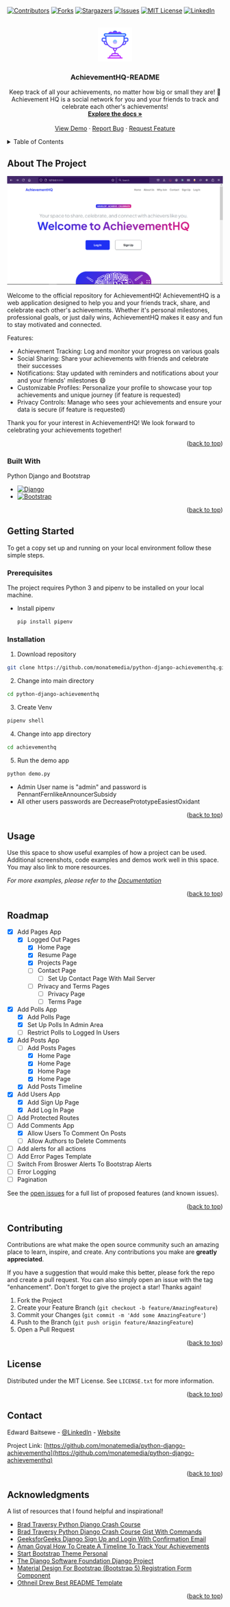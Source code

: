 <!-- Improved compatibility of back to top link: See: https://github.com/othneildrew/Best-README-Template/pull/73 -->

<a id="readme-top"></a>

<!--
*** Thanks for checking out the Best-README-Template. If you have a suggestion
*** that would make this better, please fork the repo and create a pull request
*** or simply open an issue with the tag "enhancement".
*** Don't forget to give the project a star!
*** Thanks again! Now go create something AMAZING! :D
-->

<!-- PROJECT SHIELDS -->
<!--
*** I'm using markdown "reference style" links for readability.
*** Reference links are enclosed in brackets [ ] instead of parentheses ( ).
*** See the bottom of this document for the declaration of the reference variables
*** for contributors-url, forks-url, etc. This is an optional, concise syntax you may use.
*** https://www.markdownguide.org/basic-syntax/#reference-style-links
-->

[![Contributors][contributors-shield]][contributors-url]
[![Forks][forks-shield]][forks-url]
[![Stargazers][stars-shield]][stars-url]
[![Issues][issues-shield]][issues-url]
[![MIT License][license-shield]][license-url]
[![LinkedIn][linkedin-shield]][linkedin-url]

<!-- PROJECT LOGO -->
<br />
<div align="center">
  <a href="https://github.com/monatemedia/python-django-achievementhq">
    <img src="images/trophy-logo.png" alt="Logo" width="80" height="80">
  </a>

  <h3 align="center">AchievementHQ-README</h3>

  <p align="center">
    Keep track of all your achievements, no matter how big or small they are! 🎯 Achievement HQ is a social network for you and your friends to track and celebrate each other's achievements!
    <br />
    <a href="#getting-started"><strong>Explore the docs »</strong></a>
    <br />
    <br />
    <a href="#getting-started">View Demo</a>
    ·
    <a href="mailto:edward@monatemedia.com?subject=Bug%20Report%20for%20AchievementHQ&body=**Bug%20Description:**%0D%0A%0D%0A**Steps%20to%20Reproduce:**%0D%0A1.%20Step%201%0D%0A2.%20Step%202%0D%0A3.%20Step%203%0D%0A%0D%0A**Expected%20Behavior:**%0D%0A%0D%0A**Actual%20Behavior:**%0D%0A%0D%0A**Screenshots%20or%20Error%20Messages:**%0D%0A%0D%0A**Browser%20and%20OS%20(Version):**%0D%0A%0D%0A**Additional%20Information:**%0D%0A%0D%0A">Report Bug</a>
    ·
    <a href="mailto:edward@monatemedia.com?subject=Feature%20Request%20for%20AchievementHQ&body=**Feature%20Description:**%0D%0A%0D%0A**Why%20is%20this%20feature%20important%3F:**%0D%0A%0D%0A**How%20would%20you%20like%20it%20to%20work%3F:**%0D%0A%0D%0A**Additional%20Comments:**%0D%0A%0D%0A">Request Feature</a>
  </p>
</div>

<!-- TABLE OF CONTENTS -->
<details>
  <summary>Table of Contents</summary>
  <ol>
    <li>
      <a href="#about-the-project">About The Project</a>
      <ul>
        <li><a href="#built-with">Built With</a></li>
      </ul>
    </li>
    <li>
      <a href="#getting-started">Getting Started</a>
      <ul>
        <li><a href="#prerequisites">Prerequisites</a></li>
        <li><a href="#installation">Installation</a></li>
      </ul>
    </li>
    <li><a href="#usage">Usage</a></li>
    <li><a href="#roadmap">Roadmap</a></li>
    <li><a href="#contributing">Contributing</a></li>
    <li><a href="#license">License</a></li>
    <li><a href="#contact">Contact</a></li>
    <li><a href="#acknowledgments">Acknowledgments</a></li>
  </ol>
</details>

<!-- ABOUT THE PROJECT -->

## About The Project

[![Product Name Screen Shot][product-screenshot]](https://example.com)

Welcome to the official repository for AchievementHQ! AchievementHQ is a web application designed to help you and your friends track, share, and celebrate each other's achievements. Whether it's personal milestones, professional goals, or just daily wins, AchievementHQ makes it easy and fun to stay motivated and connected.

Features:

- Achievement Tracking: Log and monitor your progress on various goals
- Social Sharing: Share your achievements with friends and celebrate their successes
- Notifications: Stay updated with reminders and notifications about your and your friends' milestones :smile:
- Customizable Profiles: Personalize your profile to showcase your top achievements and unique journey (if feature is requested)
- Privacy Controls: Manage who sees your achievements and ensure your data is secure (if feature is requested)

Thank you for your interest in AchievementHQ! We look forward to celebrating your achievements together!

<p align="right">(<a href="#readme-top">back to top</a>)</p>

### Built With

Python Django and Bootstrap

- [![Django][Django]][Django-url]
- [![Bootstrap][Bootstrap.com]][Bootstrap-url]

<p align="right">(<a href="#readme-top">back to top</a>)</p>

<!-- GETTING STARTED -->

## Getting Started

To get a copy set up and running on your local environment follow these simple steps.

### Prerequisites

The project requires Python 3 and pipenv to be installed on your local machine.

- Install pipenv
  ```sh
  pip install pipenv
  ```

### Installation

1.  Download repository

```sh
git clone https://github.com/monatemedia/python-django-achievementhq.git
```

2. Change into main directory

```sh
cd python-django-achievementhq
```

3. Create Venv

```sh
pipenv shell
```

4. Change into app directory

```sh
cd achievementhq
```

5. Run the demo app

```sh
python demo.py
```

- Admin User name is "admin" and password is PennantFernlikeAnnouncerSubsidy
- All other users passwords are DecreasePrototypeEasiestOxidant

<p align="right">(<a href="#readme-top">back to top</a>)</p>

<!-- USAGE EXAMPLES -->

## Usage

Use this space to show useful examples of how a project can be used. Additional screenshots, code examples and demos work well in this space. You may also link to more resources.

_For more examples, please refer to the [Documentation](#getting-started)_

<p align="right">(<a href="#readme-top">back to top</a>)</p>

<!-- ROADMAP -->

## Roadmap

- [x] Add Pages App
  - [x] Logged Out Pages
    - [x] Home Page
    - [x] Resume Page
    - [x] Projects Page
    - [ ] Contact Page
      - [ ] Set Up Contact Page With Mail Server
    - [ ] Privacy and Terms Pages
      - [ ] Privacy Page
      - [ ] Terms Page
- [x] Add Polls App
  - [x] Add Polls Page
  - [x] Set Up Polls In Admin Area
  - [ ] Restrict Polls to Logged In Users
- [x] Add Posts App
  - [ ] Add Posts Pages
    - [x] Home Page
    - [x] Home Page
    - [x] Home Page
    - [x] Home Page
  - [x] Add Posts Timeline
- [x] Add Users App
  - [x] Add Sign Up Page
  - [x] Add Log In Page
- [ ] Add Protected Routes
- [ ] Add Comments App
  - [x] Allow Users To Comment On Posts
  - [ ] Allow Authors to Delete Comments
- [ ] Add alerts for all actions
- [ ] Add Error Pages Template
- [ ] Switch From Broswer Alerts To Bootstrap Alerts
- [ ] Error Logging
- [ ] Pagination

See the [open issues](https://github.com/othneildrew/Best-README-Template/issues) for a full list of proposed features (and known issues).

<p align="right">(<a href="#readme-top">back to top</a>)</p>

<!-- CONTRIBUTING -->

## Contributing

Contributions are what make the open source community such an amazing place to learn, inspire, and create. Any contributions you make are **greatly appreciated**.

If you have a suggestion that would make this better, please fork the repo and create a pull request. You can also simply open an issue with the tag "enhancement".
Don't forget to give the project a star! Thanks again!

1. Fork the Project
2. Create your Feature Branch (`git checkout -b feature/AmazingFeature`)
3. Commit your Changes (`git commit -m 'Add some AmazingFeature'`)
4. Push to the Branch (`git push origin feature/AmazingFeature`)
5. Open a Pull Request

<p align="right">(<a href="#readme-top">back to top</a>)</p>

<!-- LICENSE -->

## License

Distributed under the MIT License. See `LICENSE.txt` for more information.

<p align="right">(<a href="#readme-top">back to top</a>)</p>

<!-- CONTACT -->

## Contact

Edward Baitsewe - [@LinkedIn](https://www.linkedin.com/in/edwardbaitsewe/) - [Website](https://www.monatemedia.com/)

Project Link: [https://github.com/monatemedia/python-django-achievementhq](https://github.com/monatemedia/python-django-achievementhq)

<p align="right">(<a href="#readme-top">back to top</a>)</p>

<!-- ACKNOWLEDGMENTS -->

## Acknowledgments

A list of resources that I found helpful and inspirational!

- [Brad Traversy Python Django Crash Course](https://www.youtube.com/watch?v=e1IyzVyrLSU)
- [Brad Traversy Python Django Crash Course Gist With Commands](https://gist.github.com/bradtraversy/06538da5924882b2cf30fa6310d505b1)
- [GeeksforGeeks Django Sign Up and Login With Confirmation Email](https://www.geeksforgeeks.org/django-sign-up-and-login-with-confirmation-email-python/)
- [Aman Goyal How To Create A Timeline To Track Your Achievements](https://dev.to/goyalaman/how-to-create-a-timeline-to-track-your-achievements-3cg2)
- [Start Bootstrap Theme Personal](https://startbootstrap.com/theme/personal)
- [The Django Software Foundation Django Project](https://www.djangoproject.com/)
- [Material Design For Bootstrap (Bootstrap 5) Registration Form Component](https://mdbootstrap.com/docs/standard/extended/registration/)
- [Othneil Drew Best README Template](https://github.com/othneildrew/Best-README-Template)

<p align="right">(<a href="#readme-top">back to top</a>)</p>

<!-- MARKDOWN LINKS & IMAGES -->
<!-- https://www.markdownguide.org/basic-syntax/#reference-style-links -->

[contributors-shield]: https://img.shields.io/github/contributors/monatemedia/python-django-achievementhq.svg?style=for-the-badge
[contributors-url]: https://github.com/monatemedia/python-django-achievementhq/graphs/contributors
[forks-shield]: https://img.shields.io/github/forks/monatemedia/python-django-achievementhq.svg?style=for-the-badge
[forks-url]: https://github.com/monatemedia/python-django-achievementhq/network/members
[stars-shield]: https://img.shields.io/github/stars/monatemedia/python-django-achievementhq.svg?style=for-the-badge
[stars-url]: https://github.com/monatemedia/python-django-achievementhq/stargazers
[issues-shield]: https://img.shields.io/github/issues/monatemedia/python-django-achievementhq.svg?style=for-the-badge
[issues-url]: https://github.com/monatemedia/python-django-achievementhq/issues
[license-shield]: https://img.shields.io/github/license/monatemedia/python-django-achievementhq.svg?style=for-the-badge
[license-url]: https://github.com/monatemedia/python-django-achievementhq/blob/main/LICENSE.txt
[linkedin-shield]: https://img.shields.io/badge/-LinkedIn-black.svg?style=for-the-badge&logo=linkedin&colorB=555
[linkedin-url]: https://www.linkedin.com/in/edwardbaitsewe/
[product-screenshot]: images/homepage.png
[Django]: https://img.shields.io/badge/Django-092E20?style=for-the-badge&logo=django&logoColor=green
[Django-url]: https://www.djangoproject.com/
[Bootstrap.com]: https://img.shields.io/badge/Bootstrap-563D7C?style=for-the-badge&logo=bootstrap&logoColor=white
[Bootstrap-url]: https://getbootstrap.com
